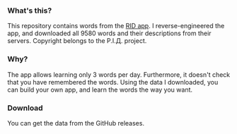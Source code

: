 ### What's this?

This repository contains words from the [RID app](https://play.google.com/store/apps/details?id=com.ua.rid). I reverse-engineered the app, and downloaded all 9580 words and their descriptions from their servers. Copyright belongs to the Р.І.Д. project.

### Why?

The app allows learning only 3 words per day. Furthermore, it doesn't check that you have remembered the words. Using the data I downloaded, you can build your own app, and learn the words the way you want.

### Download

You can get the data from the GitHub releases.
